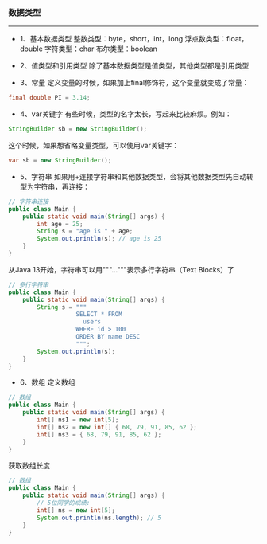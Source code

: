 ### 数据类型

---

- 1、基本数据类型
整数类型：byte，short，int，long
浮点数类型：float，double
字符类型：char
布尔类型：boolean

- 2、值类型和引用类型
除了基本数据类型是值类型，其他类型都是引用类型

- 3、常量
定义变量的时候，如果加上final修饰符，这个变量就变成了常量：
```java
final double PI = 3.14;
```

- 4、var关键字
有些时候，类型的名字太长，写起来比较麻烦。例如：
```java
StringBuilder sb = new StringBuilder();
```

这个时候，如果想省略变量类型，可以使用var关键字：
```java
var sb = new StringBuilder();
```

- 5、字符串
如果用+连接字符串和其他数据类型，会将其他数据类型先自动转型为字符串，再连接：
```java
// 字符串连接
public class Main {
    public static void main(String[] args) {
        int age = 25;
        String s = "age is " + age;
        System.out.println(s); // age is 25
    }
}
```

从Java 13开始，字符串可以用"""..."""表示多行字符串（Text Blocks）了
```java
// 多行字符串
public class Main {
    public static void main(String[] args) {
        String s = """
                   SELECT * FROM
                     users
                   WHERE id > 100
                   ORDER BY name DESC
                   """;
        System.out.println(s);
    }
}
```

- 6、数组
定义数组
```java
// 数组
public class Main {
    public static void main(String[] args) {
        int[] ns1 = new int[5];
        int[] ns2 = new int[] { 68, 79, 91, 85, 62 };
        int[] ns3 = { 68, 79, 91, 85, 62 };
    }
}
```

获取数组长度
```java
// 数组
public class Main {
    public static void main(String[] args) {
        // 5位同学的成绩:
        int[] ns = new int[5];
        System.out.println(ns.length); // 5
    }
}
```


